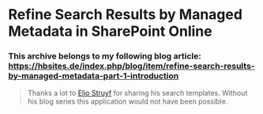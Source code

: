 # Refine Search Results by Managed Metadata in SharePoint Online
### This archive belongs to my following blog article: https://hbsites.de/index.php/blog/item/refine-search-results-by-managed-metadata-part-1-introduction

> Thanks a lot to [Elio Struyf](https://www.eliostruyf.com/) for sharing his search templates. Without his blog series this application would not have been possible. 
